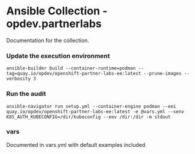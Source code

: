 # Ansible Collection - opdev.partnerlabs

Documentation for the collection.

### Update the execution environment
```shell
ansible-builder build --container-runtime=podman --tag=quay.io/opdev/openshift-partner-labs-ee:latest --prune-images --verbosity 3
```

### Run the audit
```shell
ansible-navigator run setup.yml --container-engine podman --eei quay.io/opdev/openshift-partner-labs-ee:latest -e @vars.yml --senv K8S_AUTH_KUBECONFIG=/dir/kubeconfig --eev /dir:/dir -m stdout
```

### vars
Documented in vars.yml with default examples included
